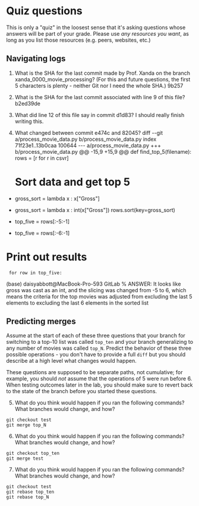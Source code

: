 # Quiz questions

This is only a "quiz" in the loosest sense that it's asking questions whose
answers will be part of your grade. Please use *any resources you want*, as
long as you list those resources (e.g. peers, websites, etc.)

## Navigating logs

1. What is the SHA for the last commit made by Prof. Xanda on the branch
xanda_0000_movie_processing?
(For this and future questions, the first 5 characters is plenty - neither
Git nor I need the whole SHA.)
9b257

2. What is the SHA for the last commit associated with line 9 of this file?
b2ed39de


3. What did line 12 of this file say in commit d1d83?
I should really finish writing this.

4. What changed between commit e474c and 82045?
diff --git a/process_movie_data.py b/process_movie_data.py
index 71f23e1..13b0caa 100644
--- a/process_movie_data.py
+++ b/process_movie_data.py
@@ -15,9 +15,9 @@ def find_top_5(filename):
         rows = [r for r in csvr]
     
     # Sort data and get top 5
-    gross_sort = lambda x : x["Gross"]
+    gross_sort = lambda x : int(x["Gross"])
     rows.sort(key=gross_sort)
-    top_five = rows[:-5:-1]
+    top_five = rows[:-6:-1]
 
# Print out results
     for row in top_five:
(base) daisyabbott@MacBook-Pro-593 GitLab % 
ANSWER: 
It looks like gross was cast as an int, and the slicing was changed from -5 to 6, which means the criteria for the top movies was adjusted from excluding the last 5 elements to excluding the last 6 elements in the sorted list

## Predicting merges

Assume at the start of each of these three questions that your
branch for switching to a top-10 list was called `top_ten`
and your branch generalizing to any number of movies was called `top_N`.
Predict the behavior of these three possible operations - you don't
have to provide a full `diff` but you should describe at a high level
what changes would happen.

These questions are supposed to be separate paths, not cumulative;
for example, you should *not* assume that the operations of 5 were run
before 6. When testing outcomes later in the lab, you should make sure to
revert back to the state of the branch before you started these questions.

5. What do you think would happen if you ran the following commands?
What branches would change, and how?
```
git checkout test
git merge top_N
```

6. What do you think would happen if you ran the following commands?
What branches would change, and how?
```
git checkout top_ten
git merge test
```

7. What do you think would happen if you ran the following commands?
What branches would change, and how?
```
git checkout test
git rebase top_ten
git rebase top_N
```
